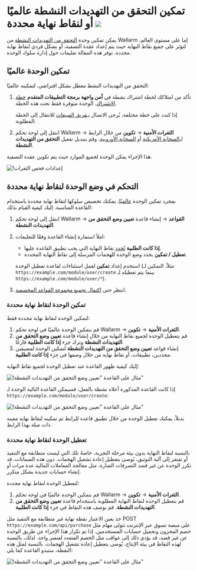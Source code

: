 # تمكين التحقق من التهديدات النشطة عالميًا أو لنقاط نهاية محددة <a href="../../../about-wallarm/subscription-plans/#subscription-plans"><img src="../../../images/api-security-tag.svg" style="border: none;"></a>

يمكن تمكين وحدة [التحقق من التهديدات النشطة](overview.md) من Wallarm إما على مستوى العالم، لتؤثر على جميع نقاط النهاية حيث يتم إعداد عقدة التصفية، أو بشكل فردي لنقاط نهاية محددة. توفر هذه المقالة تعليمات حول إدارة سلوك الوحدة.

## تمكين الوحدة عالميًا

التحقق من التهديدات النشط معطل بشكل افتراضي. لتمكينه عالميًا:

1. تأكد من امتلاكك لخطة اشتراك نشطة في **أمن واجهة برمجة التطبيقات المتقدم** [خطة الاشتراك](../../about-wallarm/subscription-plans.md#subscription-plans). الوحدة متوفرة فقط تحت هذه الخطة.

    إذا كنت على خطة مختلفة، يُرجى الاتصال بـ[فريق المبيعات](mailto:sales@wallarm.com) للانتقال إلى الخطة المطلوبة.
1. انتقل إلى لوحة تحكم Wallarm → **الثغرات الأمنية** → **تكوين** من خلال الرابط لـ[السحابة الأمريكية](https://us1.my.wallarm.com/vulnerabilities/active?configure=true) أو [السحابة الأوروبية](https://my.wallarm.com/vulnerabilities/active?configure=true)، وقم بتبديل تفعيل **التحقق من التهديدات النشطة**.

هذا الإجراء يمكن الوحدة لجميع الموارد حيث يتم تكوين عقدة التصفية.

![!إعدادات فحص الثغرات](../../images/user-guides/vulnerabilities/vuln-scan-settings.png)

## التحكم في وضع الوحدة لنقاط نهاية محددة

بمجرد تمكين الوحدة [عالميًا](#enabling-the-module-globally)، يمكنك تخصيص سلوكها لنقاط نهاية محددة باستخدام القاعدة المناسبة. إليك كيفية القيام بذلك:

1. انتقل إلى لوحة تحكم Wallarm → **القواعد** → إنشاء قاعدة **تعيين وضع التحقق من التهديدات النشطة**.
1. املأ استمارة إنشاء القاعدة وفقًا للتعليمات:

    * **إذا كانت الطلبية** [تُحدد](../../user-guides/rules/rules.md#rule-branches) نقاط النهاية التي يجب تطبيق القاعدة عليها.
    * **تعطيل / تمكين** يحدد وضع الوحدة للهجمات المرسلة إلى نقاط النهاية المحددة.

    استخدم إعداد **تمكين** لعمل استثناءات لقاعدة تعطيل الوحدة (مثلاً، التمكين لـ `https://example.com/module/user/create` بينما يتم تعطيله لـ `https://example.com/module/user/*`).
1. انتظر حتى [اكتمال تجميع مجموعة القواعد المخصصة](../../user-guides/rules/rules.md#ruleset-lifecycle).

### تمكين الوحدة لنقاط نهاية محددة

لتمكين الوحدة لنقاط نهاية محددة فقط:

1. قم بتمكين الوحدة عالميًا في لوحة تحكم Wallarm → **الثغرات الأمنية** → **تكوين**.
1. قم بتعطيل الوحدة لجميع نقاط النهاية من خلال إنشاء قاعدة **تعيين وضع التحقق من التهديدات النشطة** وترك جزء **إذا كانت الطلبية** فارغًا.
1. إنشاء قواعد **تعيين وضع التحقق من التهديدات النشطة** لتمكين الوحدة لمضيفين محددين، تطبيقات، أو نقاط نهاية من خلال وصفها في جزء **إذا كانت الطلبية**.

إليك كيفية ظهور القاعدة عند تعطيل الوحدة لجميع نقاط النهاية:

![!مثال على القاعدة "تعيين وضع التحقق من التهديدات النشطة"](../../images/user-guides/rules/disable-atv-for-all-endpoints.png)

إذا كانت القاعدة المذكورة أعلاه نشطة بالفعل، فسيمكن القاعدة التالية الوحدة لـ `https://example.com/module/user/create`:

![!مثال على القاعدة "تعيين وضع التحقق من التهديدات النشطة"](../../images/user-guides/rules/disable-active-threat-verification-deeper-path-example.png)

بديلاً، يمكنك تعطيل الوحدة من خلال تطبيق قاعدة للرابط ثم تمكينه لنقاط نهاية معينة ذات صلة بهذا الرابط.

### تعطيل الوحدة لنقاط نهاية محددة

بالنسبة لنقاط النهاية بدون بيئة مرحلة التجربة، خاصةً تلك التي ليست متطابقة مع التنفيذ أو تفتقر إلى آلية التوثيق، يُوصى بتعطيل إعادة تشغيل الهجمات. دون هذه الضمانات، قد تكرر الوحدة عن غير قصد التصرفات الضارة، مثل معالجة المعاملات المالية عدة مرات أو إنشاء حسابات جديدة بشكل متكرر.

لتعطيل الوحدة لنقاط نهاية محددة:

1. قم بتمكين الوحدة عالميًا في لوحة تحكم Wallarm → **الثغرات الأمنية** → **تكوين**.
1. قم بتعطيل الوحدة لنقاط النهاية المطلوبة باستخدام قاعدة **تعيين وضع التحقق من التهديدات النشطة**. قم بوصف هذه النقاط في جزء **إذا كانت الطلبية**.

خذ بعين الاعتبار نقطة نهاية غير متطابقة مع التنفيذ مثل POST `https://example.com/api/purchase` على منصة تسوق عبر الإنترنت تتولى مهام مثل خصم المخزون وتحميل حسابات المستخدمين. إذا تم تكرار هذا الإجراء عن طريق الوحدة عن غير قصد، قد يؤدي ذلك إلى عواقب مثل الخصم المتعدد لعنصر واحد. لذلك، بالنسبة لهذه النقاط في بيئة الإنتاج، يُوصى بتعطيل إعادة تشغيل الهجمات. بالنسبة لمثل هذه النقطة، ستبدو القاعدة كما يلي:

![!مثال على القاعدة "تعيين وضع التحقق من التهديدات النشطة"](../../images/user-guides/rules/disable-atv-for-non-indemponent-end.png)